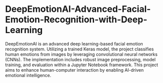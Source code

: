 # DeepEmotionAI-Advanced-Facial-Emotion-Recognition-with-Deep-Learning
DeepEmotionAI is an advanced deep learning-based facial emotion recognition system. Utilizing a trained Keras model, the project classifies human emotions from images by leveraging convolutional neural networks (CNNs). The implementation includes robust image preprocessing, model training, and evaluation within a Jupyter Notebook framework. This project aims to enhance human-computer interaction by enabling AI-driven emotional intelligence.
